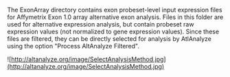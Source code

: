 The ExonArray directory contains exon probeset-level input expression files for Affymetrix Exon 1.0 array alternative exon analysis. Files in this folder are used for alternative expression analysis, but contain probeset raw expression values (not normalized to gene expression values). Since these files are filtered, they can be directly selected for analysis by AtlAnalyze using the option "Process AltAnalyze Filtered".

![http://altanalyze.org/image/SelectAnalysisMethod.jpg](http://altanalyze.org/image/SelectAnalysisMethod.jpg)